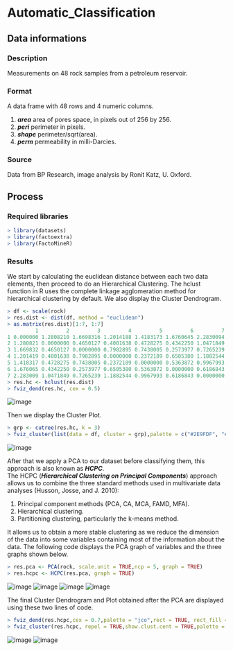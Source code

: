 # Automatic_Classification

## Data informations
### Description
Measurements on 48 rock samples from a petroleum reservoir.
### Format
A data frame with 48 rows and 4 numeric columns.
1.  ***area***	area of pores space, in pixels out of 256 by 256.
2.  ***peri***	perimeter in pixels.
3.  ***shape***	perimeter/sqrt(area).
4.  ***perm***	permeability in milli-Darcies.
### Source
Data from BP Research, image analysis by Ronit Katz, U. Oxford.
## Process
### Required libraries
```R
> library(datasets)
> library(factoextra)
> library(FactoMineR)
```
### Results
We start by calculating the euclidean distance between each two data elements, then proceed to do an Hierarchical Clustering. The hclust function in R uses the complete linkage agglomeration method for hierarchical clustering by default. We also display the Cluster Dendrogram.
```R
> df <- scale(rock)
> res.dist <- dist(df, method = "euclidean")
> as.matrix(res.dist)[1:7, 1:7]
         1         2         3         4         5         6         7
1 0.000000 1.2808210 1.6698316 1.2014188 1.4183173 1.6760645 2.2830094
2 1.280821 0.0000000 0.4650127 0.4001638 0.4728275 0.4342250 1.0471849
3 1.669832 0.4650127 0.0000000 0.7982895 0.7438005 0.2573977 0.7265239
4 1.201419 0.4001638 0.7982895 0.0000000 0.2372189 0.6505380 1.1882544
5 1.418317 0.4728275 0.7438005 0.2372189 0.0000000 0.5363872 0.9967993
6 1.676065 0.4342250 0.2573977 0.6505380 0.5363872 0.0000000 0.6186843
7 2.283009 1.0471849 0.7265239 1.1882544 0.9967993 0.6186843 0.0000000
> res.hc <- hclust(res.dist)
> fviz_dend(res.hc, cex = 0.5)
```
![image](https://user-images.githubusercontent.com/107730108/220685549-efdc0b7b-2c2f-47ea-8d40-2c477109f93b.png)

Then we display the Cluster Plot.
```R
> grp <- cutree(res.hc, k = 3)
> fviz_cluster(list(data = df, cluster = grp),palette = c("#2E9FDF", "#00AFBB", "#E7B800", "#FC4E07"),ellipse.type = "convex", repel = TRUE, show.clust.cent = FALSE, ggtheme = theme_minimal())
```
![image](https://user-images.githubusercontent.com/107730108/220688096-06e1d620-0085-41b6-9aa8-8be389b77632.png)

After that we apply a PCA to our dataset before classifying them, this approach is also known as ***HCPC***.   
The HCPC (***Hierarchical Clustering on Principal Components***) approach allows us to combine the three standard methods used in multivariate data analyses (Husson, Josse, and J. 2010):
1.  Principal component methods (PCA, CA, MCA, FAMD, MFA).
2.  Hierarchical clustering.
3.  Partitioning clustering, particularly the k-means method.  

It allows us to obtain a more stable clustering as we reduce the dimension of the data into some variables containing most of the information about the data.
The following code displays the PCA graph of variables and the three graphs shown below.
```R
> res.pca <- PCA(rock, scale.unit = TRUE,ncp = 5, graph = TRUE)
> res.hcpc <- HCPC(res.pca, graph = TRUE)
```

![image](https://user-images.githubusercontent.com/107730108/220688957-cf95dc5a-afbe-45b7-bd0a-7fe155dad7c0.png)
![image](https://user-images.githubusercontent.com/107730108/220689316-2e9c15dc-c701-4908-a975-90085aca8016.png)
![image](https://user-images.githubusercontent.com/107730108/220689522-9e2b8b84-507e-4752-a749-014e3dba1e70.png)
![image](https://user-images.githubusercontent.com/107730108/220689735-b9e9f76f-c195-48b1-b2f6-bff57c499d22.png)

The final Cluster Dendrogram and Plot obtained after the PCA are displayed using these two lines of code.
```R
> fviz_dend(res.hcpc,cex = 0.7,palette = "jco",rect = TRUE, rect_fill = TRUE,rect_border = "jco",labels_track_height = 0.8)
> fviz_cluster(res.hcpc, repel = TRUE,show.clust.cent = TRUE,palette = "jco",ggtheme = theme_minimal(),main = "Factor map")
```
![image](https://user-images.githubusercontent.com/107730108/220689776-7c9be9bd-e672-46aa-9d39-e322d0eeec02.png)
![image](https://user-images.githubusercontent.com/107730108/220689859-62398497-b808-49ef-9dc1-672b74783c72.png)
